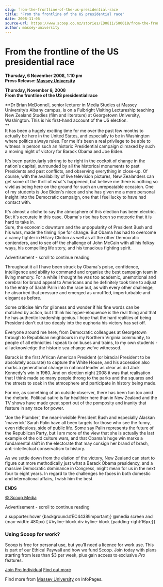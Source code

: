 ```yaml
---
slug: from-the-frontline-of-the-us-presidential-race
title: "From the frontline of the US presidential race"
date: 2008-11-06
source-url: https://www.scoop.co.nz/stories/ED0811/S00018/from-the-frontline-of-the-us-presidential-race.htm
author: massey-university
---
```

From the frontline of the US presidential race
==============================================

**Thursday, 6 November 2008, 1:10 pm**  
**Press Release: [Massey University](https://info.scoop.co.nz/Massey_University)**

**Thursday, November 6, 2008**  
**From the frontline of the US presidential race**

**Dr Brian McDonnell, senior lecturer in Media Studies at Massey University’s Albany campus, is on a Fulbright Visiting Lectureship teaching New Zealand Studies (film and literature) at Georgetown University, Washington. This is his first-hand account of the US election.  
**  
It has been a hugely exciting time for me over the past few months to actually be here in the United States, and especially to be in Washington where politics always rules. For me it's been a real privilege to be able to witness in person such an historic Presidential campaign climaxed by such a moving night of victory for Barack Obama and Joe Biden.

It's been particularly stirring to be right in the cockpit of change in the nation's capital, surrounded by all the historical monuments to past Presidents and past conflicts, and observing everything in close-up. Of course, with the availability of live television pictures, New Zealanders can get some of the thrill of what's happened, but believe me there is nothing so vivid as being here on the ground for such an unrepeatable occasion. One of my students is Joe Biden's niece and she has given me a more personal insight into the Democratic campaign, one that I feel lucky to have had contact with.

It's almost a cliche to say the atmosphere of this election has been electric. But it's accurate in this case. Obama's rise has been so meteoric that it is hard to take in.  
Sure, the economic downturn and the unpopularity of President Bush and his wars, made the timing ripe for change. But Obama has had to overcome a canny fighter in Hillary Clinton as well as all the other Democratic contenders, and to see off the challenge of John McCain with all his folksy ways, his compelling life story, and his tenacious fighting spirit.

Advertisement - scroll to continue reading





Throughout it all I have been struck by Obama's poise, confidence, intelligence and ability to command and organise the best campaign team in living memory. For a while I thought he was too academic, unemotional and cerebral for broad appeal to Americans and he definitely took time to adjust to the entry of Sarah Palin into the race but, as with every other challenge, he absorbed that pressure and emerged as unruffled, imperturbable and elegant as before.

Some criticise him for glibness and wonder if his fine words can be matched by action, but I think his hyper-eloquence is the real thing and that he has authentic leadership genius. I hope that the hard realities of being President don't cut too deeply into the euphoria his victory has set off.

Everyone around me here, from Democratic colleagues at Georgetown through to Republican neighbours in my Northern Virginia community, to people of all ethnicities I speak to on buses and trains, to my own students - all acknowledge the historic sea change we've witnessed.

Barack is the first African American President (or biracial President to be absolutely accurate) to capture the White House, and his accession also marks a generational change in national leader as clear as did Jack Kennedy's win in 1960. And on election night 2008 it was that realisation that I think made so many people throng to the parks and the squares and the streets to soak in the atmosphere and participate in history being made.

For me, as something of an outside observer, there has been fun too amid the rhetoric. Political satire is far healthier here than in New Zealand and the TV shows have made great sport out of the pomposity and inanity that feature in any race for power.

'Joe the Plumber', the near-invisible President Bush and especially Alaskan 'maverick' Sarah Palin have all been targets for those who see the funny, even ridiculous, side of public life. Some say Palin represents the future of the Republican Party, but I am more of the view that she is actually the last example of the old culture wars, and that Obama's huge win marks a fundamental shift in the electorate that may consign her brand of brash, anti-intellectual conservatism to history.

As we settle down from the elation of the victory, New Zealand can start to figure out more methodically just what a Barack Obama presidency, and a massive Democratic dominance in Congress, might mean for us in the next four to eight years. In regard to the challenges he faces in both domestic and international affairs, I wish him the best.

  
**ENDS**

[© Scoop Media](http://www.scoop.co.nz/about/terms.html)  

Advertisement - scroll to continue reading



a.supporter:hover {background:#EC4438!important;} @media screen and (max-width: 480px) { #byline-block div.byline-block {padding-right:16px;}}

### Using Scoop for work?

Scoop is free for personal use, but you’ll need a licence for work use. This is part of our Ethical Paywall and how we fund Scoop. Join today with plans starting from less than $3 per week, plus gain access to exclusive _Pro_ features.  
  
[Join Pro Individual](https://pro.scoop.co.nz/Individual/?from=ProIn24) [Find out more](https://pro.scoop.co.nz/using-scoop-for-work/?from=ProIn24)

Find more from [Massey University](https://info.scoop.co.nz/Massey_University) on InfoPages.
